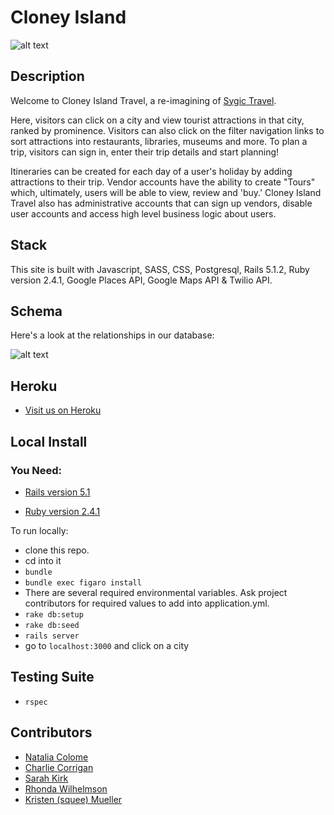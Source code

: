 # Cloney Island

![alt text](http://i.imgur.com/WlFozNA.png)

## Description

Welcome to Cloney Island Travel, a re-imagining of [Sygic Travel](https://travel.sygic.com). 

Here, visitors can click on a city and view tourist attractions in that city, ranked by prominence. Visitors can also click on the filter navigation links to sort attractions into restaurants, libraries, museums and more. To plan a trip, visitors can sign in, enter their trip details and start planning!

Itineraries can be created for each day of a user's holiday by adding attractions to their trip. Vendor accounts have the ability to create "Tours" which, ultimately, users will be able to view, review and 'buy.' Cloney Island Travel also has administrative accounts that can sign up vendors, disable user accounts and access high level business logic about users.

## Stack

This site is built with Javascript, SASS, CSS, Postgresql, Rails 5.1.2, Ruby version 2.4.1, Google Places API, Google Maps API & Twilio API.

## Schema

Here's a look at the relationships in our database: 

![alt text](http://i.imgur.com/8aGT3nP.png)

## Heroku

  * [Visit us on Heroku](https://stark-waters-79297.herokuapp.com/)

## Local Install

  ### You Need:
  * [Rails version 5.1](http://installrails.com/)

  * [Ruby version 2.4.1](https://www.ruby-lang.org/en/documentation/installation/)

To run locally:
  * clone this repo.
  * cd into it
  * ```bundle```
  * ```bundle exec figaro install```
  * There are several required environmental variables. Ask project contributors for required values to add into application.yml.
  * ```rake db:setup```
  * ```rake db:seed```
  * ```rails server```
  * go to ```localhost:3000``` and click on a city

## Testing Suite
* ```rspec```

## Contributors
* [Natalia Colome](https://github.com/nmcolome)
* [Charlie Corrigan](https://github.com/charliecorrigan)
* [Sarah Kirk](https://github.com/sarahdactyl71)
* [Rhonda Wilhelmson](https://github.com/rwilhel)
* [Kristen (squee) Mueller](https://github.com/squeemishly)
